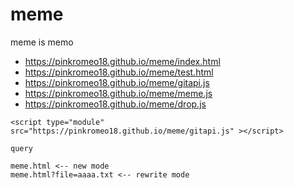 # meme
meme is memo

- https://pinkromeo18.github.io/meme/index.html
- https://pinkromeo18.github.io/meme/test.html
- https://pinkromeo18.github.io/meme/gitapi.js
- https://pinkromeo18.github.io/meme/meme.js
- https://pinkromeo18.github.io/meme/drop.js

```
<script type="module" src="https://pinkromeo18.github.io/meme/gitapi.js" ></script>
```

```
query

meme.html <-- new mode
meme.html?file=aaaa.txt <-- rewrite mode

```
